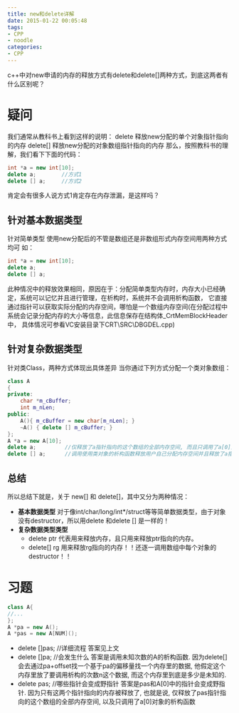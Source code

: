```yaml
---
title: new和delete详解
date: 2015-01-22 00:05:48
tags:
- CPP
- noodle
categories:
- CPP
---
```




c++中对new申请的内存的释放方式有delete和delete[]两种方式，到底这两者有什么区别呢？

# 疑问

我们通常从教科书上看到这样的说明：
delete 释放new分配的单个对象指针指向的内存
delete[] 释放new分配的对象数组指针指向的内存
那么，按照教科书的理解，我们看下下面的代码：

``` c++
int *a = new int[10];
delete a;        //方式1
delete [] a;     //方式2
```

肯定会有很多人说方式1肯定存在内存泄漏，是这样吗？

## 针对基本数据类型

针对简单类型 使用new分配后的不管是数组还是非数组形式内存空间用两种方式均可 如：
``` c++
int *a = new int[10];
delete a;
delete [] a;
```

此种情况中的释放效果相同，原因在于：分配简单类型内存时，内存大小已经确定，系统可以记忆并且进行管理，在析构时，系统并不会调用析构函数，
它直接通过指针可以获取实际分配的内存空间，哪怕是一个数组内存空间(在分配过程中 系统会记录分配内存的大小等信息，此信息保存在结构体_CrtMemBlockHeader中，
具体情况可参看VC安装目录下CRT\SRC\DBGDEL.cpp)

## 针对复杂数据类型

针对类Class，两种方式体现出具体差异 
当你通过下列方式分配一个类对象数组：

``` c++
class A
{
private:
    char *m_cBuffer;
    int m_nLen;
public:
    A(){ m_cBuffer = new char[m_nLen]; }
    ~A() { delete [] m_cBuffer; }
};
A *a = new A[10];
delete a;         //仅释放了a指针指向的这个数组的全部内存空间, 而且只调用了a[0]对象的析构函数, 但是剩下的从a[1]到a[9]这9个用户自行分配的m_cBuffer对应内存空间没有释放 从而造成内存泄漏
delete [] a;      //调用使用类对象的析构函数释放用户自己分配内存空间并且释放了a指针指向的全部内存空间
```

##  总结

所以总结下就是，关于 new[] 和 delete[]，其中又分为两种情况：
- **基本数据类型**
对于像int/char/long/int*/struct等等简单数据类型，由于对象没有destructor，所以用delete 和delete [] 是一样的！
- **复杂数据类型类型**
	- delete ptr   代表用来释放内存，且只用来释放ptr指向的内存。
	- delete[] rg   用来释放rg指向的内存！！还逐一调用数组中每个对象的destructor！！


# 习题

``` c++
class A{
//...
};
A *pa = new A();
A *pas = new A[NUM]();
```

- delete []pas; //详细流程
答案见上文
- delete []pa; //会发生什么
答案是调用未知次数的A的析构函数. 因为delete[]会去通过pa+offset找一个基于pa的偏移量找一个内存里的数据, 他假定这个内存里放了要调用析构的次数n这个数据, 而这个内存里到底是多少是未知的.
- delete pas; //哪些指针会变成野指针
答案是pas和A[0]中的指针会变成野指针. 因为只有这两个指针指向的内存被释放了, 也就是说, 仅释放了pas指针指向的这个数组的全部内存空间, 以及只调用了a[0]对象的析构函数